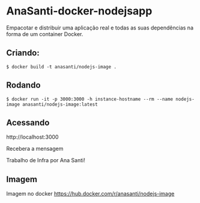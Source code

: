 # AnaSanti-docker-nodejsapp

Empacotar e distribuir uma aplicação real e todas as suas dependências na forma de um container Docker.


## Criando:

```
$ docker build -t anasanti/nodejs-image .
```

## Rodando

```
$ docker run -it -p 3000:3000 -h instance-hostname --rm --name nodejs-image anasanti/nodejs-image:latest
```

## Acessando

http://localhost:3000

Recebera a mensagem

Trabalho de Infra por Ana Santi!

## Imagem

Imagem no docker
https://hub.docker.com/r/anasanti/nodejs-image

